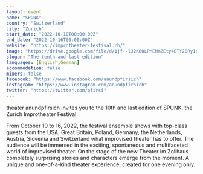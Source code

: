 ```yaml
---
layout: event
name: "SPUNK"
country: "Switzerland"
city: "Zurich"
start_date: "2022-10-10T00:00:00Z"
end_date: "2022-10-16T00:00:00Z"
website: "https://improtheater-festival.ch/"
image: "https://drive.google.com/file/d/1jf--lJ2K8OLPMEMmZEty4BTY28RyIo16/view?usp=drivesdk"
slogan: "The tenth and last edition"
languages: [English,German]
accommodation: false
mixers: false
facebook: "https://www.facebook.com/anundpfirsich"
instagram: "https://www.instagram.com/anundpfirsich"
twitter: "https://twitter.com/pfirsi"
---
```


theater anundpfirsich invites you to the 10th and last edition of SPUNK, the Zurich Improtheater Festival.

From October 10 to 16, 2022, the festival ensemble shows with top-class guests from the USA, Great Britain, Poland, Germany, the Netherlands, Austria, Slovenia and Switzerland what improvised theater has to offer. The audience will be immersed in the exciting, spontaneous and multifaceted world of improvised theater. On the stage of the new Theater im Zollhaus completely surprising stories and characters emerge from the moment. A unique and one-of-a-kind theater experience, created for one evening only.

